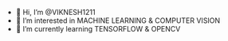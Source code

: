 - 👋 Hi, I’m @VIKNESH1211
- 👀 I’m interested in MACHINE LEARNING & COMPUTER VISION
- 🌱 I’m currently learning TENSORFLOW & OPENCV

<!---
VIKNESH1211/VIKNESH1211 is a ✨ special ✨ repository because its `README.md` (this file) appears on your GitHub profile.
You can click the Preview link to take a look at your changes.
--->
